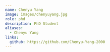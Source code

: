 ```yaml
---
name: Chenyu Yang
image: images/chenyuyang.jpg
role: phd
description: PhD Student
aliases:
  - Chenyu Yang
links:
  github: https://github.com/Chenyu-Yang-2000
---
```


